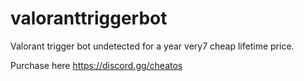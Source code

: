 # valoranttriggerbot
Valorant trigger bot undetected for a year very7 cheap lifetime price.

Purchase here https://discord.gg/cheatos
